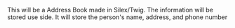 This will be a Address Book made in Silex/Twig. The information will be stored use side. It will store the person's name, address, and phone number

